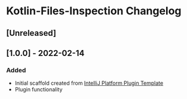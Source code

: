 <!-- Keep a Changelog guide -> https://keepachangelog.com -->

# Kotlin-Files-Inspection Changelog

## [Unreleased]

## [1.0.0] - 2022-02-14
### Added
- Initial scaffold created from [IntelliJ Platform Plugin Template](https://github.com/JetBrains/intellij-platform-plugin-template)
- Plugin functionality
